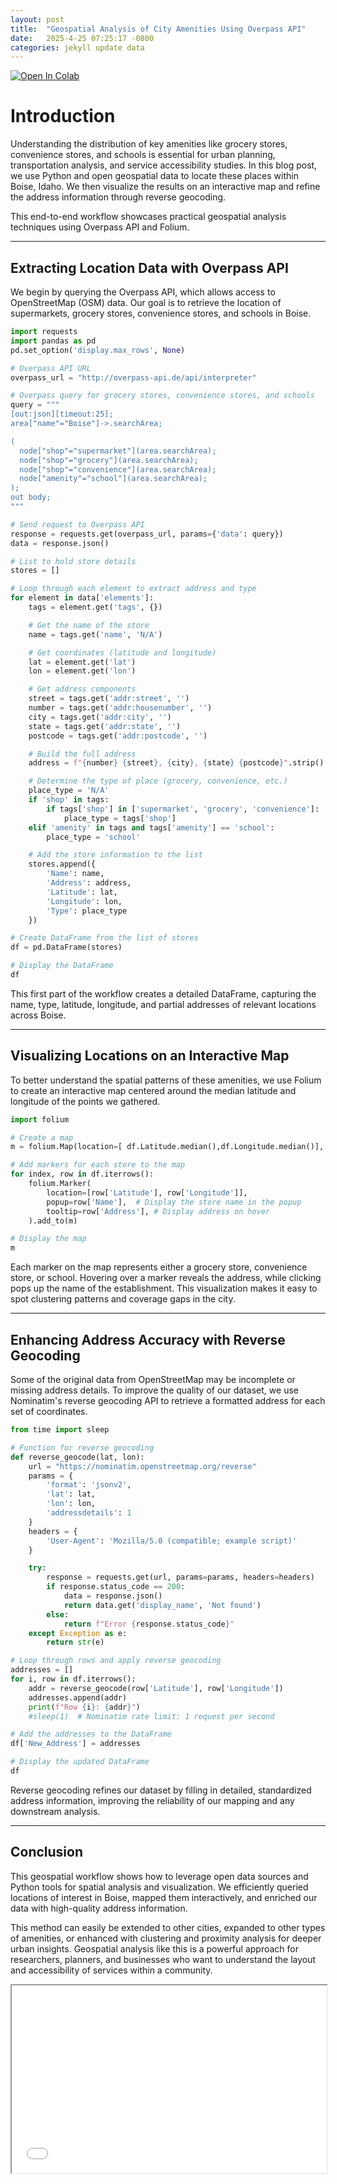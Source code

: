 ```yaml
---
layout: post
title:  "Geospatial Analysis of City Amenities Using Overpass API"
date:   2025-4-25 07:25:17 -0800
categories: jekyll update data
---
```



<a target="_blank" href="https://colab.research.google.com/github/jordan-hay/jordan-hay.github.io/blob/main/docs/assets/Geospatial_Analysis_of_City_Amenities_Using_Overpass_API.ipynb
">
  <img src="https://colab.research.google.com/assets/colab-badge.svg" alt="Open In Colab"/>
</a>



# Introduction

Understanding the distribution of key amenities like grocery stores, convenience stores, and schools is essential for urban planning, transportation analysis, and service accessibility studies. In this blog post, we use Python and open geospatial data to locate these places within Boise, Idaho. We then visualize the results on an interactive map and refine the address information through reverse geocoding. 

This end-to-end workflow showcases practical geospatial analysis techniques using Overpass API and Folium.

---

## Extracting Location Data with Overpass API

We begin by querying the Overpass API, which allows access to OpenStreetMap (OSM) data. Our goal is to retrieve the location of supermarkets, grocery stores, convenience stores, and schools in Boise.

```python
import requests
import pandas as pd
pd.set_option('display.max_rows', None)

# Overpass API URL
overpass_url = "http://overpass-api.de/api/interpreter"

# Overpass query for grocery stores, convenience stores, and schools
query = """
[out:json][timeout:25];
area["name"="Boise"]->.searchArea;

(
  node["shop"="supermarket"](area.searchArea);
  node["shop"="grocery"](area.searchArea);
  node["shop"="convenience"](area.searchArea);
  node["amenity"="school"](area.searchArea);
);
out body;
"""

# Send request to Overpass API
response = requests.get(overpass_url, params={'data': query})
data = response.json()

# List to hold store details
stores = []

# Loop through each element to extract address and type
for element in data['elements']:
    tags = element.get('tags', {})

    # Get the name of the store
    name = tags.get('name', 'N/A')

    # Get coordinates (latitude and longitude)
    lat = element.get('lat')
    lon = element.get('lon')

    # Get address components
    street = tags.get('addr:street', '')
    number = tags.get('addr:housenumber', '')
    city = tags.get('addr:city', '')
    state = tags.get('addr:state', '')
    postcode = tags.get('addr:postcode', '')

    # Build the full address
    address = f"{number} {street}, {city}, {state} {postcode}".strip().strip(',')

    # Determine the type of place (grocery, convenience, etc.)
    place_type = 'N/A'
    if 'shop' in tags:
        if tags['shop'] in ['supermarket', 'grocery', 'convenience']:
            place_type = tags['shop']
    elif 'amenity' in tags and tags['amenity'] == 'school':
        place_type = 'school'

    # Add the store information to the list
    stores.append({
        'Name': name,
        'Address': address,
        'Latitude': lat,
        'Longitude': lon,
        'Type': place_type
    })

# Create DataFrame from the list of stores
df = pd.DataFrame(stores)

# Display the DataFrame
df
```

This first part of the workflow creates a detailed DataFrame, capturing the name, type, latitude, longitude, and partial addresses of relevant locations across Boise.

---

## Visualizing Locations on an Interactive Map

To better understand the spatial patterns of these amenities, we use Folium to create an interactive map centered around the median latitude and longitude of the points we gathered.

```python
import folium

# Create a map 
m = folium.Map(location=[ df.Latitude.median(),df.Longitude.median()], zoom_start=12)

# Add markers for each store to the map
for index, row in df.iterrows():
    folium.Marker(
        location=[row['Latitude'], row['Longitude']],
        popup=row['Name'],  # Display the store name in the popup
        tooltip=row['Address'], # Display address on hover
    ).add_to(m)

# Display the map
m
```

Each marker on the map represents either a grocery store, convenience store, or school. Hovering over a marker reveals the address, while clicking pops up the name of the establishment. This visualization makes it easy to spot clustering patterns and coverage gaps in the city.

---

## Enhancing Address Accuracy with Reverse Geocoding

Some of the original data from OpenStreetMap may be incomplete or missing address details. To improve the quality of our dataset, we use Nominatim's reverse geocoding API to retrieve a formatted address for each set of coordinates.

```python
from time import sleep

# Function for reverse geocoding
def reverse_geocode(lat, lon):
    url = "https://nominatim.openstreetmap.org/reverse"
    params = {
        'format': 'jsonv2',
        'lat': lat,
        'lon': lon,
        'addressdetails': 1
    }
    headers = {
        'User-Agent': 'Mozilla/5.0 (compatible; example script)'
    }

    try:
        response = requests.get(url, params=params, headers=headers)
        if response.status_code == 200:
            data = response.json()
            return data.get('display_name', 'Not found')
        else:
            return f"Error {response.status_code}"
    except Exception as e:
        return str(e)

# Loop through rows and apply reverse geocoding
addresses = []
for i, row in df.iterrows():
    addr = reverse_geocode(row['Latitude'], row['Longitude'])
    addresses.append(addr)
    print(f"Row {i}: {addr}")
    #sleep(1)  # Nominatim rate limit: 1 request per second

# Add the addresses to the DataFrame
df['New_Address'] = addresses

# Display the updated DataFrame
df
```

Reverse geocoding refines our dataset by filling in detailed, standardized address information, improving the reliability of our mapping and any downstream analysis.

---

## Conclusion

This geospatial workflow shows how to leverage open data sources and Python tools for spatial analysis and visualization. We efficiently queried locations of interest in Boise, mapped them interactively, and enriched our data with high-quality address information. 

This method can easily be extended to other cities, expanded to other types of amenities, or enhanced with clustering and proximity analysis for deeper urban insights. Geospatial analysis like this is a powerful approach for researchers, planners, and businesses who want to understand the layout and accessibility of services within a community.


<iframe src="/assets/boise.html" height="300" width="100%"></iframe>